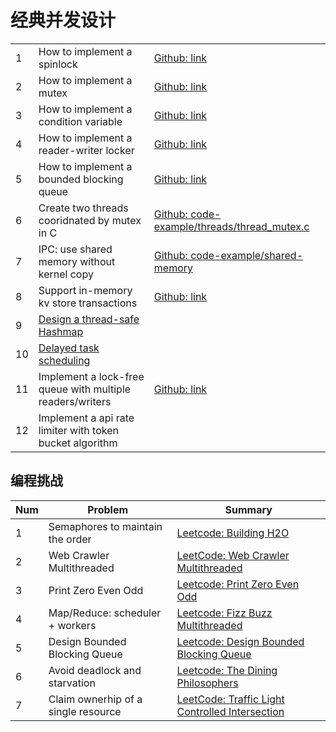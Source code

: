 # 经典并发设计

|     |                                                                                            |                                                                                                                                                                                        |
| --- | ------------------------------------------------------------------------------------------ | -------------------------------------------------------------------------------------------------------------------------------------------------------------------------------------- |
| 1   | How to implement a spinlock                                                                | [Github: link](https://github.com/dennyzhang/cheatsheet.dennyzhang.com/blob/master/cheatsheet-concurrency-A4/concurrency.org#how-to-implement-a-spinlock)                              |
| 2   | How to implement a mutex                                                                   | [Github: link](https://github.com/dennyzhang/cheatsheet.dennyzhang.com/blob/master/cheatsheet-concurrency-A4/concurrency.org#how-to-implement-a-mutex)                                 |
| 3   | How to implement a condition variable                                                      | [Github: link](https://github.com/dennyzhang/cheatsheet.dennyzhang.com/blob/master/cheatsheet-concurrency-A4/concurrency.org#how-to-implement-a-condition-variable)                    |
| 4   | How to implement a reader-writer locker                                                    | [Github: link](https://github.com/dennyzhang/cheatsheet.dennyzhang.com/blob/master/cheatsheet-concurrency-A4/concurrency.org#how-to-implement-a-reader-writer-locker)                  |
| 5   | How to implement a bounded blocking queue                                                  | [Github: link](https://github.com/dennyzhang/cheatsheet.dennyzhang.com/blob/master/cheatsheet-concurrency-A4/concurrency.org#how-to-implement-a-bounded-blocking-queue)                |
| 6   | Create two threads cooridnated by mutex in C                                               | [Github: code-example/threads/thread_mutex.c](https://github.com/dennyzhang/cheatsheet.dennyzhang.com/blob/master/cheatsheet-concurrency-A4/code-example/threads/thread_mutex.c)       |
| 7   | IPC: use shared memory without kernel copy                                                 | [Github: code-example/shared-memory](https://github.com/dennyzhang/cheatsheet.dennyzhang.com/blob/master/cheatsheet-concurrency-A4/code-example/shared-memory)                         |
| 8   | Support in-memory kv store transactions                                                    | [Github: link](https://github.com/dennyzhang/cheatsheet.dennyzhang.com/blob/master/cheatsheet-concurrency-A4/concurrency.org#support-in-memory-kv-store-transactions)                  |
| 9   | [Design a thread-safe Hashmap](https://architect.dennyzhang.com/design-concurrent-hashmap) |                                                                                                                                                                                        |
| 10  | [Delayed task scheduling](https://architect.dennyzhang.com/explain-delayedqueue)           |                                                                                                                                                                                        |
| 11  | Implement a lock-free queue with multiple readers/writers                                  | [Github: link](https://github.com/dennyzhang/cheatsheet.dennyzhang.com/blob/master/cheatsheet-concurrency-A4/concurrency.org#implement-a-lock-free-queue-with-multiple-readerswriters) |
| 12  | Implement a api rate limiter with token bucket algorithm                                   |                                                                                                                                                                                        |

## 编程挑战

| Num | Problem                             | Summary                                                                                                              |
| --- | ----------------------------------- | -------------------------------------------------------------------------------------------------------------------- |
| 1   | Semaphores to maintain the order    | [Leetcode: Building H2O](https://code.dennyzhang.com/building-h2o)                                                   |
| 2   | Web Crawler Multithreaded           | [LeetCode: Web Crawler Multithreaded](https://code.dennyzhang.com/web-crawler-multithreaded)                         |
| 3   | Print Zero Even Odd                 | [Leetcode: Print Zero Even Odd](https://code.dennyzhang.com/print-zero-even-odd)                                     |
| 4   | Map/Reduce: scheduler + workers     | [Leetcode: Fizz Buzz Multithreaded](https://code.dennyzhang.com/fizz-buzz-multithreaded)                             |
| 5   | Design Bounded Blocking Queue       | [Leetcode: Design Bounded Blocking Queue](https://code.dennyzhang.com/design-bounded-blocking-queue)                 |
| 6   | Avoid deadlock and starvation       | [Leetcode: The Dining Philosophers](https://code.dennyzhang.com/the-dining-philosophers)                             |
| 7   | Claim ownerhip of a single resource | [LeetCode: Traffic Light Controlled Intersection](https://code.dennyzhang.com/traffic-light-controlled-intersection) |
